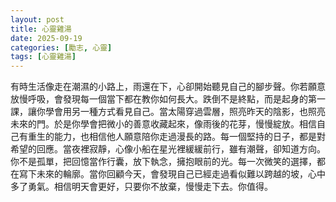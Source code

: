 ```yaml
---
layout: post
title: 心靈雞湯
date: 2025-09-19
categories: [勵志, 心靈]
tags: [心靈雞湯]
---
```


有時生活像走在潮濕的小路上，雨還在下，心卻開始聽見自己的腳步聲。你若願意放慢呼吸，會發現每一個當下都在教你如何長大。跌倒不是終點，而是起身的第一課，讓你學會用另一種方式看見自己。當太陽穿過雲層，照亮昨天的陰影，也照亮未來的門。於是你學會把微小的善意收藏起來，像雨後的花芽，慢慢綻放。相信自己有重生的能力，也相信他人願意陪你走過漫長的路。每一個堅持的日子，都是對希望的回應。當夜裡寂靜，心像小船在星光裡緩緩前行，雖有潮聲，卻知道方向。你不是孤單，把回憶當作行囊，放下執念，擁抱眼前的光。每一次微笑的選擇，都在寫下未來的輪廓。當你回顧今天，會發現自己已經走過看似難以跨越的坡，心中多了勇氣。相信明天會更好，只要你不放棄，慢慢走下去。你值得。